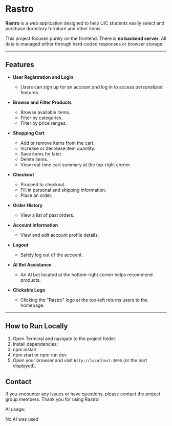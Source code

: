 # Rastro

**Rastro** is a web application designed to help UIC students easily select and purchase dormitory furniture and other items.

This project focuses purely on the frontend. There is **no backend server**. All data is managed either through hard-coded responses or browser storage.

---

## Features

- **User Registration and Login**
  - Users can sign up for an account and log in to access personalized features.

- **Browse and Filter Products**
  - Browse available items.
  - Filter by categories.
  - Filter by price ranges.

- **Shopping Cart**
  - Add or remove items from the cart.
  - Increase or decrease item quantity.
  - Save items for later.
  - Delete items.
  - View real-time cart summary at the top-right corner.

- **Checkout**
  - Proceed to checkout.
  - Fill in personal and shipping information.
  - Place an order.

- **Order History**
  - View a list of past orders.

- **Account Information**
  - View and edit account profile details.

- **Logout**
  - Safely log out of the account.

- **AI Bot Assistance**
  - An AI bot located at the bottom-right corner helps recommend products.

- **Clickable Logo**
  - Clicking the \"Rastro\" logo at the top-left returns users to the homepage.

---

## How to Run Locally

1. Open Terminal and navigate to the project folder.
2. Install dependencies:
3. npm install
4. npm start or npm run dev
5. Open your browser and visit `http://localhost:3000` (or the port displayed).

## Contact

If you encounter any issues or have questions, please contact the project group members.
Thank you for using Rastro!


AI usage:

No AI was used
